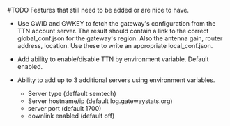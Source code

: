#TODO
Features that still need to be added or are nice to have.

* Use GWID and GWKEY to fetch the gateway's configuration from the TTN account server. The result should contain a link to the correct global_conf.json for the gateway's region. Also the antenna gain, router address, location. Use these to write an appropriate local_conf.json.

* Add ability to enable/disable TTN by environment variable. Default enabled.

* Ability to add up to 3 additional servers using environment variables. 
  * Server type (deffault semtech)
  * Server hostname/ip (default log.gatewaystats.org)
  * server port (default 1700)
  * downlink enabled (default off)
